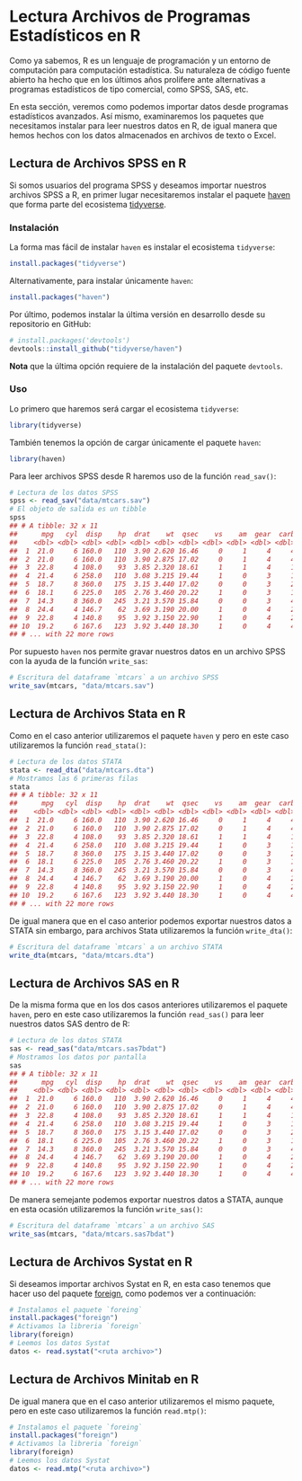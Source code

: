 



# Lectura Archivos de Programas Estadísticos en R

Como ya sabemos, R es un lenguaje de programación y un entorno de computación para computación estadística. Su naturaleza de código fuente abierto ha hecho que en los últimos años prolifere ante alternativas a programas estadísticos de tipo comercial, como SPSS, SAS, etc.

En esta sección, veremos como podemos importar datos desde programas estadísticos avanzados. Así mismo, examinaremos los paquetes que necesitamos instalar para leer nuestros datos en R, de igual manera que hemos hechos con los datos almacenados en archivos de texto o Excel.

## Lectura de Archivos SPSS en R

Si somos usuarios del programa SPSS y deseamos importar nuestros archivos SPSS a R, en primer lugar necesitaremos instalar el paquete [haven](http://haven.tidyverse.org/) que forma parte del ecosistema [tidyverse](http://tidyverse.org/). 

### Instalación

La forma mas fácil de instalar `haven` es instalar el ecosistema
`tidyverse`:


```r
install.packages("tidyverse")
```

Alternativamente, para instalar únicamente `haven`:


```r
install.packages("haven")
```

Por último, podemos instalar la última versión en desarrollo desde su repositorio en GitHub:


```r
# install.packages('devtools')
devtools::install_github("tidyverse/haven")
```

__Nota__ que la última opción requiere de la instalación del paquete `devtools`.

### Uso

Lo primero que haremos será cargar el ecosistema `tidyverse`:


```r
library(tidyverse)
```

También tenemos la opción de cargar únicamente el paquete `haven`:


```r
library(haven)
```


Para leer archivos SPSS desde R haremos uso de la función `read_sav()`:


```r
# Lectura de los datos SPSS
spss <- read_sav("data/mtcars.sav")
# El objeto de salida es un tibble
spss
## # A tibble: 32 x 11
##      mpg   cyl  disp    hp  drat    wt  qsec    vs    am  gear  carb
##    <dbl> <dbl> <dbl> <dbl> <dbl> <dbl> <dbl> <dbl> <dbl> <dbl> <dbl>
##  1  21.0     6 160.0   110  3.90 2.620 16.46     0     1     4     4
##  2  21.0     6 160.0   110  3.90 2.875 17.02     0     1     4     4
##  3  22.8     4 108.0    93  3.85 2.320 18.61     1     1     4     1
##  4  21.4     6 258.0   110  3.08 3.215 19.44     1     0     3     1
##  5  18.7     8 360.0   175  3.15 3.440 17.02     0     0     3     2
##  6  18.1     6 225.0   105  2.76 3.460 20.22     1     0     3     1
##  7  14.3     8 360.0   245  3.21 3.570 15.84     0     0     3     4
##  8  24.4     4 146.7    62  3.69 3.190 20.00     1     0     4     2
##  9  22.8     4 140.8    95  3.92 3.150 22.90     1     0     4     2
## 10  19.2     6 167.6   123  3.92 3.440 18.30     1     0     4     4
## # ... with 22 more rows
```

Por supuesto `haven` nos permite gravar nuestros datos en un archivo SPSS con la ayuda de la función `write_sas`:


```r
# Escritura del dataframe `mtcars` a un archivo SPSS
write_sav(mtcars, "data/mtcars.sav")
```


## Lectura de Archivos Stata en R

Como en el caso anterior utilizaremos el paquete `haven` y pero en este caso utilizaremos la función `read_stata()`:



```r
# Lectura de los datos STATA
stata <- read_dta("data/mtcars.dta")
# Mostramos las 6 primeras filas
stata
## # A tibble: 32 x 11
##      mpg   cyl  disp    hp  drat    wt  qsec    vs    am  gear  carb
##    <dbl> <dbl> <dbl> <dbl> <dbl> <dbl> <dbl> <dbl> <dbl> <dbl> <dbl>
##  1  21.0     6 160.0   110  3.90 2.620 16.46     0     1     4     4
##  2  21.0     6 160.0   110  3.90 2.875 17.02     0     1     4     4
##  3  22.8     4 108.0    93  3.85 2.320 18.61     1     1     4     1
##  4  21.4     6 258.0   110  3.08 3.215 19.44     1     0     3     1
##  5  18.7     8 360.0   175  3.15 3.440 17.02     0     0     3     2
##  6  18.1     6 225.0   105  2.76 3.460 20.22     1     0     3     1
##  7  14.3     8 360.0   245  3.21 3.570 15.84     0     0     3     4
##  8  24.4     4 146.7    62  3.69 3.190 20.00     1     0     4     2
##  9  22.8     4 140.8    95  3.92 3.150 22.90     1     0     4     2
## 10  19.2     6 167.6   123  3.92 3.440 18.30     1     0     4     4
## # ... with 22 more rows
```

De igual manera que en el caso anterior podemos exportar nuestros datos a STATA sin embargo, para archivos Stata utilizaremos la función  `write_dta()`:


```r
# Escritura del dataframe `mtcars` a un archivo STATA
write_dta(mtcars, "data/mtcars.dta")
```



## Lectura de Archivos SAS en R

De la misma forma que en los dos casos anteriores utilizaremos el paquete `haven`, pero en este caso utilizaremos la función `read_sas()` para leer nuestros datos SAS dentro de R:





```r
# Lectura de los datos STATA
sas <- read_sas("data/mtcars.sas7bdat")
# Mostramos los datos por pantalla
sas
## # A tibble: 32 x 11
##      mpg   cyl  disp    hp  drat    wt  qsec    vs    am  gear  carb
##    <dbl> <dbl> <dbl> <dbl> <dbl> <dbl> <dbl> <dbl> <dbl> <dbl> <dbl>
##  1  21.0     6 160.0   110  3.90 2.620 16.46     0     1     4     4
##  2  21.0     6 160.0   110  3.90 2.875 17.02     0     1     4     4
##  3  22.8     4 108.0    93  3.85 2.320 18.61     1     1     4     1
##  4  21.4     6 258.0   110  3.08 3.215 19.44     1     0     3     1
##  5  18.7     8 360.0   175  3.15 3.440 17.02     0     0     3     2
##  6  18.1     6 225.0   105  2.76 3.460 20.22     1     0     3     1
##  7  14.3     8 360.0   245  3.21 3.570 15.84     0     0     3     4
##  8  24.4     4 146.7    62  3.69 3.190 20.00     1     0     4     2
##  9  22.8     4 140.8    95  3.92 3.150 22.90     1     0     4     2
## 10  19.2     6 167.6   123  3.92 3.440 18.30     1     0     4     4
## # ... with 22 more rows
```

De manera semejante podemos exportar nuestros datos a STATA, aunque en esta ocasión utilizaremos la función `write_sas()`:


```r
# Escritura del dataframe `mtcars` a un archivo SAS
write_sas(mtcars, "data/mtcars.sas7bdat")
```



## Lectura de Archivos Systat en R

Si deseamos importar archivos Systat en R, en esta caso tenemos que hacer uso del paquete [foreign](https://cran.r-project.org/web/packages/foreign/foreign.pdf), como podemos ver a continuación:



```r
# Instalamos el paquete `foreing`
install.packages("foreign")
# Activamos la libreria `foreign`
library(foreign)
# Leemos los datos Systat
datos <- read.systat("<ruta archivo>")
```

## Lectura de Archivos Minitab en R

De igual manera que en el caso anterior utilizaremos el mismo paquete, pero en este caso utilizaremos la función `read.mtp()`:


```r
# Instalamos el paquete `foreing`
install.packages("foreign")
# Activamos la libreria `foreign`
library(foreign)
# Leemos los datos Systat
datos <- read.mtp("<ruta archivo>")
```



















